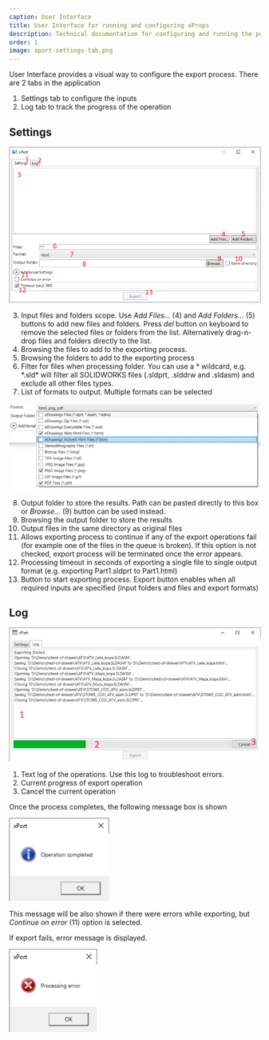 ```yaml
---
caption: User Interface
title: User Interface for running and configuring xProps
description: Technical documentation for configuring and running the publishing job of xProps using User Interface
order: 1
image: xport-settings-tab.png
---
```

User Interface provides a visual way to configure the export process. There are 2 tabs in the application

1. Settings tab to configure the inputs
1. Log tab to track the progress of the operation

## Settings

![xPort settings tab](xport-settings-tab.png)

3. Input files and folders scope. Use *Add Files...* (4) and *Add Folders...* (5) buttons to add new files and folders. Press *del* button on keyboard to remove the selected files or folders from the list. Alternatively drag-n-drop files and folders directly to the list.
3. Browsing the files to add to the exporting process.
3. Browsing the folders to add to the exporting process
3. Filter for files when processing folder. You can use a * wildcard, e.g. \*.sld\* will filter all SOLIDWORKS files (.sldprt, .slddrw and .sldasm) and exclude all other files types.
3. List of formats to output. Multiple formats can be selected

![Multiple export formats selected](multiple-export-formats.png)

8. Output folder to store the results. Path can be pasted directly to this box or *Browse...* (9) button can be used instead.
8. Browsing the output folder to store the results
8. Output files in the same directory as original files
8. Allows exporting process to continue if any of the export operations fail (for example one of the files in the queue is broken). If this option is not checked, export process will be terminated once the error appears.
8. Processing timeout in seconds of exporting a single file to single output format (e.g. exporting Part1.sldprt to Part1.html)
8. Button to start exporting process. Export button enables when all required inputs are specified (input folders and files and export formats)

## Log

![xPort log tab](xport-logs-tab.png)

1. Text log of the operations. Use this log to troubleshoot errors.
1. Current progress of export operation
1. Cancel the current operation

Once the process completes, the following message box is shown

![Operation completed message box](operation-completed-message-box.png)

This message will be also shown if there were errors while exporting, but *Continue on error* (11) option is selected.

If export fails, error message is displayed.

![Processing error box](processing-error-message.png)